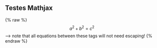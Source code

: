 ## Testes Mathjax
{% raw %}
$$a^2 + b^2 = c^2$$ --> note that all equations between these tags will not need escaping! 
{% endraw %}
